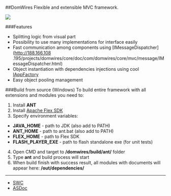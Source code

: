 ##DomWires
Flexible and extensible MVC framework.

![](https://github.com/CrazyFlasher/domwires-as3/blob/gh-pages/assets/core2.jpg?raw=true)

###Features
* Splitting logic from visual part
* Possibility to use many implementations for interface easily
* Fast communication among components using [IMessageDispatcher](http://188.166.108
.195/projects/domwires/core/doc/com/domwires/core/mvc/message/IMessageDispatcher.html)
* Object instantiation with dependencies injections using cool [IAppFactory](http://188.166.108.195/projects/domwires/core/doc/com/domwires/core/factory/IAppFactory.html#includeExamplesSummary)
* Easy object pooling management

###Build from source (Windows)
To build entire framework with all extensions and modules you need to:

1. Install **ANT**
2. Install [Apache Flex SDK](http://flex.apache.org/)
3. Specify environment variables:
  - **JAVA_HOME** - path to JDK (also add to PATH)
  - **ANT_HOME** - path to ant.bat (also add to PATH)
  - **FLEX_HOME** - path to Flex SDK
  - **FLASH_PLAYER_EXE** - path to flash standalone exe (for unit tests)
4. Open CMD and target to **/domwires/build/ant/** folder
5. Type **ant** and build process will start
6. When build finish with success result, all modules with documents will appear here: **/out/dependencies/**

***

- [SWC](http://188.166.108.195/projects/domwires/core/domwires-core_latest.zip)
- [ASDoc](http://188.166.108.195/projects/domwires/core/doc)